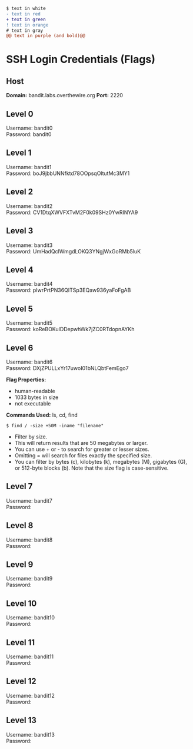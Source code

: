 ```diff
$ text in white
- text in red
+ text in green
! text in orange
# text in gray
@@ text in purple (and bold)@@
```

# **SSH Login Credentials (Flags)**

## **Host**
**Domain:** bandit.labs.overthewire.org
**Port:** 2220

## **Level 0**
Username: bandit0<br>
Password: bandit0

## **Level 1**
Username: bandit1<br>
Password: boJ9jbbUNNfktd78OOpsqOltutMc3MY1

## **Level 2**
Username: bandit2<br>
Password: CV1DtqXWVFXTvM2F0k09SHz0YwRINYA9

## **Level 3**
Username: bandit3<br>
Password: UmHadQclWmgdLOKQ3YNgjWxGoRMb5luK

## **Level 4**
Username: bandit4<br>
Password: pIwrPrtPN36QITSp3EQaw936yaFoFgAB

## **Level 5** 
Username: bandit5<br>
Password: koReBOKuIDDepwhWk7jZC0RTdopnAYKh

## **Level 6** 
Username: bandit6<br>
Password: DXjZPULLxYr17uwoI01bNLQbtFemEgo7

**Flag Properties:**
- human-readable
- 1033 bytes in size
- not executable

**Commands Used:** ls, cd, find

    $ find / -size +50M -iname "filename"

- Filter by size. 
- This will return results that are 50 megabytes or larger.
- You can use + or - to search for greater or lesser sizes. 
- Omitting = will search for files exactly the specified size.
- You can filter by bytes (c), kilobytes (k), megabytes (M), gigabytes (G), or 512-byte blocks (b). Note that the size flag is case-sensitive.

## **Level 7**
Username: bandit7<br>
Password: 

## **Level 8**
Username: bandit8<br>
Password: 

## **Level 9**
Username: bandit9<br>
Password: 

## **Level 10**
Username: bandit10<br>
Password: 

## **Level 11**
Username: bandit11<br>
Password: 

## **Level 12**
Username: bandit12<br>
Password: 

## **Level 13**
Username: bandit13<br>
Password: 